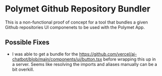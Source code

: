 # Polymet Github Repository Bundler

This is a non-functional proof of concept for a tool that bundles a given Github repositories UI componenets to be used with the Polymet App.

## Possible Fixes

- I was able to get a bundle for the https://github.com/vercel/ai-chatbot/blob/main/components/ui/button.tsx before wrapping this up in a server. Seems like
resolving the imports and aliases manually can be a bit overkill.
